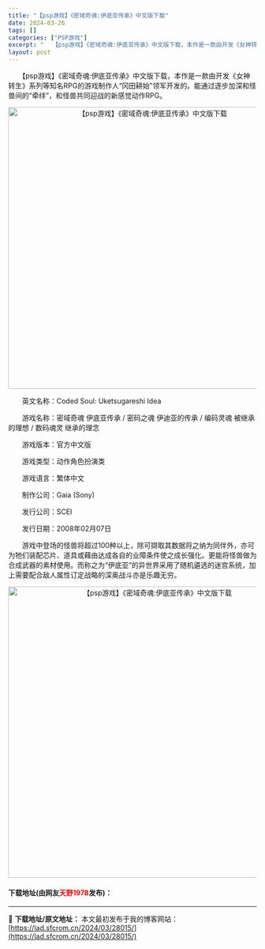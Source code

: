 ```yaml
---
title: "【psp游戏】《密域奇魂:伊底亚传承》中文版下载"
date: 2024-03-26
tags: []
categories: ["PSP游戏"]
excerpt: "　　【psp游戏】《密域奇魂:伊底亚传承》中文版下载，本作是一款由开发《女神转生》系列等知名RPG的游戏制作人&ldquo;冈田耕始&rdquo;领军开发的。能通过逐步加深和怪兽间的&ldquo;牵绊&rdquo;，和怪兽共同迎战的新感觉动作RPG。 　　英文名称：Coded Soul: Ukets&hellip;"
layout: post
---
```


 <p>　　【psp游戏】《密域奇魂:伊底亚传承》中文版下载，本作是一款由开发《女神转生》系列等知名RPG的游戏制作人&ldquo;冈田耕始&rdquo;领军开发的。能通过逐步加深和怪兽间的&ldquo;牵绊&rdquo;，和怪兽共同迎战的新感觉动作RPG。</p> <p align="center"><img align="" border="0" src="https://lad.sfcrom.cn/wp-content/uploads/2024/03/20240325_6602004c4be59.png" width="570" alt="【psp游戏】《密域奇魂:伊底亚传承》中文版下载" /></p> <p>　　英文名称：Coded Soul: Uketsugareshi Idea</p> <p>　　游戏名称：密域奇魂 伊底亚传承 / 密码之魂 伊迪亚的传承 / 编码灵魂 被继承的理想 / 数码魂灵 继承的理念</p> <p>　　游戏版本：官方中文版</p> <p>　　游戏类型：动作角色扮演类</p> <p>　　游戏语言：繁体中文</p> <p>　　制作公司：Gaia (Sony)</p> <p>　　发行公司：SCEI</p> <p>　　发行日期：2008年02月07日</p> <p>　　游戏中登场的怪兽将超过100种以上，除可撷取其数据将之纳为同伴外，亦可为牠们装配芯片、道具或藉由达成各自的业障条件使之成长强化。更能将怪兽做为合成武器的素材使用。而称之为&ldquo;伊底亚&rdquo;的异世界采用了随机遴选的迷宫系统，加上需要配合敌人属性订定战略的深奥战斗亦是乐趣无穷。</p> <p align="center"><img align="" border="0" src="https://lad.sfcrom.cn/wp-content/uploads/2024/03/20240325_6602004edde58.png" width="589" alt="【psp游戏】《密域奇魂:伊底亚传承》中文版下载" /></p> <p><h4>下载地址(由网友<font color="red">天野1978</font>发布)：</h4></p> 

---
📖 **下载地址/原文地址：** 本文最初发布于我的博客网站：[https://lad.sfcrom.cn/2024/03/28015/](https://lad.sfcrom.cn/2024/03/28015/)
